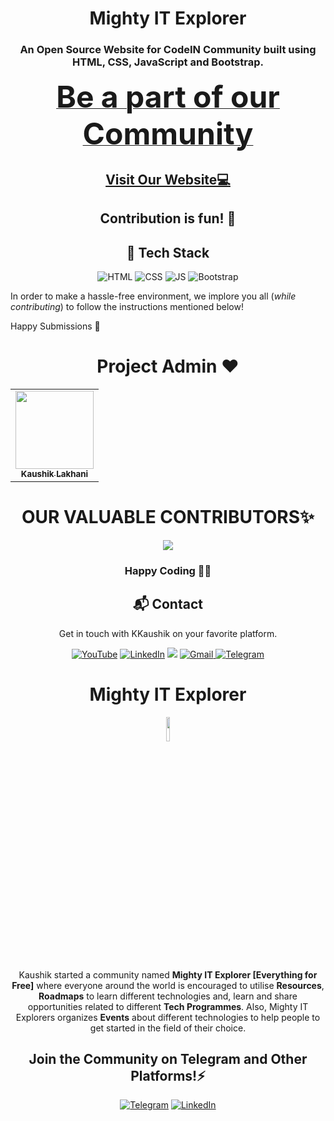 <!DOCTYPE html>
<html lang="en">
<head>
    <meta charset="UTF-8">
    <meta http-equiv="X-UA-Compatible" content="IE=edge">
    <meta name="viewport" content="width=device-width, initial-scale=1.0">

</head>
<body>
    <h1 align="center">Mighty IT Explorer </h1>

<h3 align="center"> An Open Source Website for CodeIN Community built using HTML, CSS, JavaScript and Bootstrap. </h3>


<p align="center">
<b><a href="https://discord.com/invite/sqFRzrj7f3" target="_blank">
<font size="67"> Be a part of our Community</font>
</a>
</b>
</p>
<h2 align="center">
<a href="http://codeincommunity.tech/" target="_blank">Visit Our Website💻</a>
</h2>
<h2 align="center"> Contribution is fun! 🧡</h2>

<h2 align="center"> 📌 Tech Stack </h2>
<div align="center">
<img alt="HTML" src="https://img.shields.io/badge/html5%20-%23E34F26.svg?&style=for-the-badge&logo=html5&logoColor=white"/> <img alt="CSS" src="https://img.shields.io/badge/css3%20-%231572B6.svg?&style=for-the-badge&logo=css3&logoColor=white"/>
<img alt="JS" src="https://img.shields.io/badge/javascript%20-%23323330.svg?&style=for-the-badge&logo=javascript&logoColor=%23F7DF1E"/>
<img alt="Bootstrap" src="https://img.shields.io/badge/bootstrap-%23563D7C.svg?style=for-the-badge&logo=bootstrap&logoColor=white"/>
	</div>

In order to make a hassle-free environment, we implore you all (_while contributing_) to follow the instructions mentioned below!

Happy Submissions :slightly_smiling_face:

 <h1 align=center> Project Admin ❤️ </h1>
<p align="center">
<table align="center">
  <tbody><tr>
     <td align="center"><a href="https://github.com/kaal-coder"><img alt="" src="https://avatars.githubusercontent.com/u/85815858?v=4" width="125px;"><br><sub><b> Kaushik Lakhani </b></sub></a><br></td> </a></td>

</tbody></table>


<h1 align=center> OUR VALUABLE CONTRIBUTORS✨ </h1>
<p align="center">
  
	
<a href="https://github.com/MightyITExplorer/Website/graphs/contributors">
  <img src="https://contrib.rocks/image?repo=MightyITExplorer/Website" />
</a>
</p>
<h3 align="center"> Happy Coding 👨‍💻 </h3>


<h2 align="center">📬 Contact</h2>

<p align="center">
Get in touch with KKaushik on your favorite platform.
</p>

<div align="center">

<a  href="https://www.youtube.com/channel/UCo7Jhf7YKHxcuy5wazm-xfg" target="_blank"><img alt="YouTube" src="https://img.shields.io/badge/Youtube-%23FF0000.svg?style=for-the-badge&logo=YouTube&logoColor=white" /></a>
<a  href="https://www.linkedin.com/company/mighty-it-explorer/" target="_blank"><img alt="LinkedIn" src="https://img.shields.io/badge/linkedin%20-%230077B5.svg?&style=for-the-badge&logo=linkedin&logoColor=white" /></a>
<a href="https://twitter.com/ExplorerMighty" target="_blank"><img src="https://img.shields.io/badge/twitter-%2300acee.svg?&style=for-the-badge&logo=twitter&logoColor=white&alt=twitter" /></a>
<a href="mailto:mightyitexplorer@gmail.com"><img  alt="Gmail" src="https://img.shields.io/badge/Gmail-D14836?style=for-the-badge&logo=gmail&logoColor=white" />
<a  href="https://t.me/ITexplorers"><img alt=" Telegram" src="https://img.shields.io/badge/Telegram-2CA5E0?style=for-the-badge&logo=telegram&logoColor=white"></a>
   </a> 
   
</div>
	
 <div align="center">
      
   <h1 align="center">Mighty IT Explorer</h1>
      <img width="10%" align="center"   src="https://avatars.githubusercontent.com/u/113420128?s=200&v=4">
	 
	 
 
Kaushik started a community named **Mighty IT Explorer [Everything for Free]** where everyone around the world is encouraged to utilise **Resources**, **Roadmaps** to learn different technologies and, learn and share opportunities related to different **Tech Programmes**. Also, Mighty IT Explorers organizes **Events** about different technologies to help people to get started in the field of their choice. 

  <span> <h2>Join the Community on Telegram and Other Platforms!⚡</h2>
<a  href="https://t.me/ITexplorers"><img alt=" Telegram" src="https://img.shields.io/badge/Telegram-2CA5E0?style=for-the-badge&logo=telegram&logoColor=white"></a>
<a  href="https://www.linkedin.com/company/mighty-it-explorer/" target="_blank"><img alt="LinkedIn" src="https://img.shields.io/badge/linkedin%20-%230077B5.svg?&style=for-the-badge&logo=linkedin&logoColor=white" /></a></span>
   
 </div>
<!-- <h2 align="center"> Code of Conduct .📜</h2>
	
To maintain a safe and inclusive space for everyone, to learn and grow, contributors are advised to follow the [Code of Conduct](./CODE_OF_CONDUCT.md) and also go through [Guidelines for Contributing](./CONTRIBUTING.md) atleast once. -->
	


</body>
</html>
